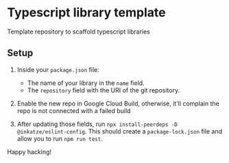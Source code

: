 # Typescript library template

Template repository to scaffold typescript libraries

## Setup

1. Inside your `package.json` file:
    - The name of your library in the `name` field.
    - The `repository` field with the URI of the git repository.

2. Enable the new repo in Google Cloud Build, otherwise, it'll complain the repo is not connected
with a failed build

3. After updating those fields, run `npx install-peerdeps -D @inkatze/eslint-config`. This
should create a `package-lock.json` file and allow you to run `npm run test`.

Happy hacking!
